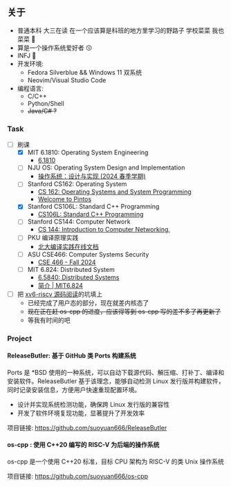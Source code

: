 ## 关于

- 普通本科 大三在读 在一个应该算是科班的地方里学习的野路子 学校菜菜 我也菜菜 🫡
- 算是一个操作系统爱好者 😗
- INFJ 🤔
- 开发环境:
  - Fedora Silverblue && Windows 11 双系统
  - Neovim/Visual Studio Code
- 编程语言:
  - C/C++
  - Python/Shell
  - ~~Java/C# ?~~

### Task

- [ ] 刷课
    - [x] MIT 6.1810: Operating System Engineering
        - [6.1810](https://pdos.csail.mit.edu/6.828/)
    - [ ] NJU OS: Operating System Design and Implementation
        - [操作系统：设计与实现 (2024 春季学期)](https://jyywiki.cn/OS/2024/)
    - [ ] Stanford CS162: Operating System
        - [CS 162: Operating Systems and System Programming](https://cs162.org/)
        - [Welcome to Pintos](https://pkuflyingpig.gitbook.io/pintos)
    - [x] Stanford CS106L: Standard C++ Programming
        - [CS106L: Standard C++ Programming](https://web.stanford.edu/class/cs106l/)
    - [ ] Stanford CS144: Computer Network
        - [CS 144: Introduction to Computer Networking,](https://cs144.github.io/)
    - [ ] PKU 编译原理实践
        - [北大编译实践在线文档](https://pku-minic.github.io/online-doc/)
    - [ ] ASU CSE466: Computer Systems Security
        - [CSE 466 - Fall 2024](https://pwn.college/cse466-f2024/)
    - [ ] MIT 6.824: Distributed System
        - [6.5840: Distributed Systems](https://pdos.csail.mit.edu/6.824/)
        - [简介 | MIT6.824](https://mit-public-courses-cn-translatio.gitbook.io/mit6-824)
- [ ] 把 [xv6-riscv 源码阅读](../series/xv6-riscv_源码阅读/)的坑填上
    - 已经完成了用户态的部分，现在就差内核态了
    - ~~现在正在赶 os-cpp 的进度，应该得等到 os-cpp 写的差不多了再更新了~~
    - 等我有时间的吧

### Project

#### ReleaseButler: 基于 GitHub 类 Ports 构建系统

Ports 是 *BSD 使用的一种系统，可以自动下载源代码、解压缩、打补丁、编译和安装软件。ReleaseButler 基于该理念，能够自动检测 Linux 发行版并构建软件，同时记录安装信息，方便用户快速重现配置环境。

- 设计并实现系统检测功能，确保跨 Linux 发行版的兼容性
- 开发了软件环境复现功能，显著提升了开发效率

项目链接: https://github.com/suoyuan666/ReleaseButler

#### os-cpp : 使用 C++20 编写的 RISC-V 为后端的操作系统

os-cpp 是一个使用 C++20 标准，目标 CPU 架构为 RISC-V 的类 Unix 操作系统

项目链接: https://github.com/suoyuan666/os-cpp
